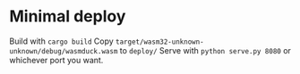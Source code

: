 # Minimal deploy
Build with `cargo build`
Copy `target/wasm32-unknown-unknown/debug/wasmduck.wasm` to `deploy/`
Serve with `python serve.py 8080` or whichever port you want.
